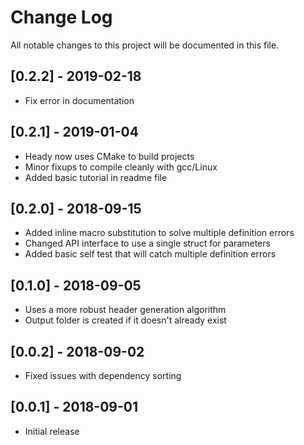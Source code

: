# Change Log
All notable changes to this project will be documented in this file.

## [0.2.2] - 2019-02-18

- Fix error in documentation

## [0.2.1] - 2019-01-04

- Heady now uses CMake to build projects
- Minor fixups to compile cleanly with gcc/Linux
- Added basic tutorial in readme file

## [0.2.0] - 2018-09-15

- Added inline macro substitution to solve multiple definition errors
- Changed API interface to use a single struct for parameters
- Added basic self test that will catch multiple definition errors

## [0.1.0] - 2018-09-05

- Uses a more robust header generation algorithm
- Output folder is created if it doesn't already exist

## [0.0.2] - 2018-09-02

- Fixed issues with dependency sorting

## [0.0.1] - 2018-09-01

- Initial release



